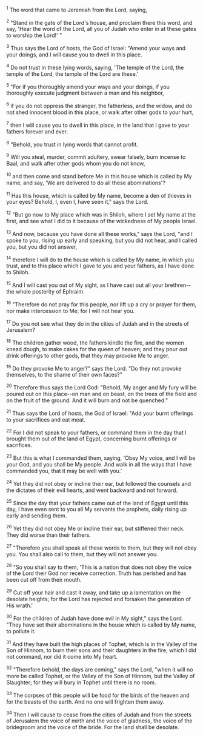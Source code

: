 <sup>1</sup> 
The word that came to Jeremiah from the Lord, saying, 

<sup>2</sup> 
"Stand in the gate of the Lord's house, and proclaim there this word, and say, 'Hear the word of the Lord, all you of Judah who enter in at these gates to worship the Lord!' " 

<sup>3</sup> 
Thus says the Lord of hosts, the God of Israel: "Amend your ways and your doings, and I will cause you to dwell in this place. 

<sup>4</sup> 
Do not trust in these lying words, saying, 'The temple of the Lord, the temple of the Lord, the temple of the Lord are these.' 

<sup>5</sup> 
"For if you thoroughly amend your ways and your doings, if you thoroughly execute judgment between a man and his neighbor, 

<sup>6</sup> 
if you do not oppress the stranger, the fatherless, and the widow, and do not shed innocent blood in this place, or walk after other gods to your hurt, 

<sup>7</sup> 
then I will cause you to dwell in this place, in the land that I gave to your fathers forever and ever. 

<sup>8</sup> 
"Behold, you trust in lying words that cannot profit. 

<sup>9</sup> 
Will you steal, murder, commit adultery, swear falsely, burn incense to Baal, and walk after other gods whom you do not know, 

<sup>10</sup> 
and then come and stand before Me in this house which is called by My name, and say, 'We are delivered to do all these abominations'? 

<sup>11</sup> 
Has this house, which is called by My name, become a den of thieves in your eyes? Behold, I, even I, have seen it," says the Lord. 

<sup>12</sup> 
"But go now to My place which was in Shiloh, where I set My name at the first, and see what I did to it because of the wickedness of My people Israel. 

<sup>13</sup> 
And now, because you have done all these works," says the Lord, "and I spoke to you, rising up early and speaking, but you did not hear, and I called you, but you did not answer, 

<sup>14</sup> 
therefore I will do to the house which is called by My name, in which you trust, and to this place which I gave to you and your fathers, as I have done to Shiloh. 

<sup>15</sup> 
And I will cast you out of My sight, as I have cast out all your brethren--the whole posterity of Ephraim. 

<sup>16</sup> 
"Therefore do not pray for this people, nor lift up a cry or prayer for them, nor make intercession to Me; for I will not hear you. 

<sup>17</sup> 
Do you not see what they do in the cities of Judah and in the streets of Jerusalem? 

<sup>18</sup> 
The children gather wood, the fathers kindle the fire, and the women knead dough, to make cakes for the queen of heaven; and they pour out drink offerings to other gods, that they may provoke Me to anger. 

<sup>19</sup> 
Do they provoke Me to anger?" says the Lord. "Do they not provoke themselves, to the shame of their own faces?" 

<sup>20</sup> 
Therefore thus says the Lord God: "Behold, My anger and My fury will be poured out on this place--on man and on beast, on the trees of the field and on the fruit of the ground. And it will burn and not be quenched." 

<sup>21</sup> 
Thus says the Lord of hosts, the God of Israel: "Add your burnt offerings to your sacrifices and eat meat. 

<sup>22</sup> 
For I did not speak to your fathers, or command them in the day that I brought them out of the land of Egypt, concerning burnt offerings or sacrifices. 

<sup>23</sup> 
But this is what I commanded them, saying, 'Obey My voice, and I will be your God, and you shall be My people. And walk in all the ways that I have commanded you, that it may be well with you.' 

<sup>24</sup> 
Yet they did not obey or incline their ear, but followed the counsels and the dictates of their evil hearts, and went backward and not forward. 

<sup>25</sup> 
Since the day that your fathers came out of the land of Egypt until this day, I have even sent to you all My servants the prophets, daily rising up early and sending them. 

<sup>26</sup> 
Yet they did not obey Me or incline their ear, but stiffened their neck. They did worse than their fathers. 

<sup>27</sup> 
"Therefore you shall speak all these words to them, but they will not obey you. You shall also call to them, but they will not answer you.

<sup>28</sup> 
"So you shall say to them, 'This is a nation that does not obey the voice of the Lord their God nor receive correction. Truth has perished and has been cut off from their mouth. 

<sup>29</sup> 
Cut off your hair and cast it away, and take up a lamentation on the desolate heights; for the Lord has rejected and forsaken the generation of His wrath.' 

<sup>30</sup> 
For the children of Judah have done evil in My sight," says the Lord. "They have set their abominations in the house which is called by My name, to pollute it. 

<sup>31</sup> 
And they have built the high places of Tophet, which is in the Valley of the Son of Hinnom, to burn their sons and their daughters in the fire, which I did not command, nor did it come into My heart. 

<sup>32</sup> 
"Therefore behold, the days are coming," says the Lord, "when it will no more be called Tophet, or the Valley of the Son of Hinnom, but the Valley of Slaughter; for they will bury in Tophet until there is no room. 

<sup>33</sup> 
The corpses of this people will be food for the birds of the heaven and for the beasts of the earth. And no one will frighten them away. 

<sup>34</sup> 
Then I will cause to cease from the cities of Judah and from the streets of Jerusalem the voice of mirth and the voice of gladness, the voice of the bridegroom and the voice of the bride. For the land shall be desolate.